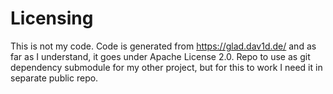 # Licensing

This is not my code.
Code is generated from https://glad.dav1d.de/ and as far as I understand, it goes under Apache License 2.0.
Repo to use as git dependency submodule for my other project, but for this to work I need it in separate public repo.
